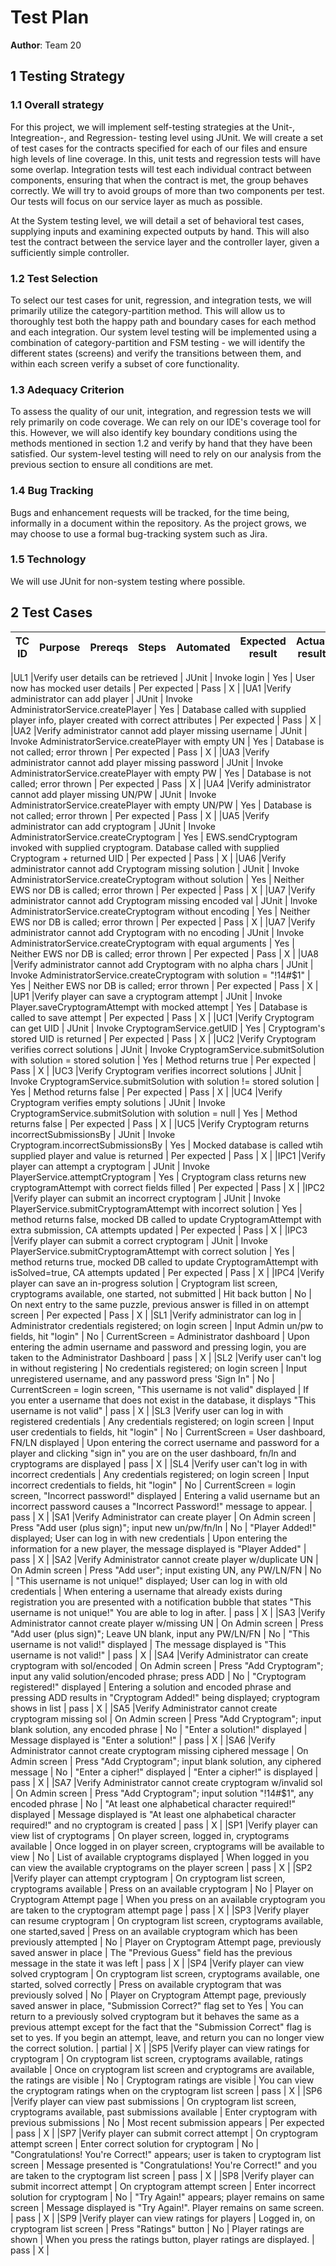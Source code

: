 # Test Plan

**Author**: Team 20

## 1 Testing Strategy

### 1.1 Overall strategy

For this project, we will implement self-testing strategies at the Unit-, Integreation-, and Regression- testing level using JUnit. We will create a set of test cases for the contracts specified for each of our files and ensure
high levels of line coverage. In this, unit tests and regression tests will have some overlap. Integration tests will test each individual contract between components, ensuring that when the contract is met, 
the group behaves correctly. We will try to avoid groups of more than two components per test. Our tests will focus on our service layer as much as possible. 

At the System testing level, we will detail a set of behavioral test cases, supplying inputs and examining expected outputs by hand. This will also test the contract between the service layer and the controller layer,
given a sufficiently simple controller. 

### 1.2 Test Selection

To select our test cases for unit, regression, and integration tests, we will primarily utilize the category-partition method. This will allow us to thoroughly test both the happy path and boundary cases for each method and each
integration. Our system level testing will be implemented using a combination of category-partition and FSM testing - we will identify the different states (screens) and verify the transitions between them, 
and within each screen verify a subset of core functionality. 

### 1.3 Adequacy Criterion

To assess the quality of our unit, integration, and regression tests we will rely primarily on code coverage. We can rely on our IDE's coverage tool for this.
However, we will also identify key boundary conditions using the methods mentioned in section 1.2 and verify by hand that they have been satisfied. Our system-level testing will need to rely on 
our analysis from the previous section to ensure all conditions are met. 

### 1.4 Bug Tracking

Bugs and enhancement requests will be tracked, for the time being, informally in a document within the repository. As the project grows, we may choose to use a formal bug-tracking system such as Jira. 

### 1.5 Technology

We will use JUnit for non-system testing where possible. 

## 2 Test Cases

| TC ID | Purpose 														| Prereqs 																			| Steps 																| Automated | Expected result 																										| Actual result | pass/fail |  Regression? 	|
| ----- | --------------------- 										| ----- 																			| ----- 																| --------  | ---------------   																									| ------------- | --------- | ------------ 	|

|UL1	|Verify user details can be retrieved				 			| JUnit																				| Invoke login														| Yes		|	User now has mocked user details																					|		Per expected		| Pass			|     X       	|
|UA1	|Verify administrator can add player 				 			| JUnit																				| Invoke AdministratorService.createPlayer										| Yes		|	Database called with supplied player info, player created with correct attributes									|	Per expected		|	Pass		|     X      	|
|UA2	|Verify administrator cannot add player missing username		| JUnit																				| Invoke AdministratorService.createPlayer	with empty UN						| Yes		|	Database is not called; error thrown																				|	Per expected		|	Pass		|     X      	|
|UA3	|Verify administrator cannot add player missing password		| JUnit																				| Invoke AdministratorService.createPlayer	with empty PW						| Yes		|	Database is not called; error thrown																				|	Per expected		|	Pass		|     X      	|
|UA4	|Verify administrator cannot add player missing UN/PW			| JUnit																				| Invoke AdministratorService.createPlayer	with empty UN/PW					| Yes		|	Database is not called; error thrown																				|	Per expected		|	Pass		|     X      	|
|UA5	|Verify administrator can add cryptogram			 			| JUnit																				| Invoke AdministratorService.createCryptogram									| Yes		|	EWS.sendCryptogram invoked with supplied cryptogram. Database called with supplied Cryptogram + returned UID		|	Per expected		|	Pass		|     X      	|
|UA6	|Verify administrator cannot add Cryptogram missing solution	| JUnit																				| Invoke AdministratorService.createCryptogram	without solution				| Yes		|	Neither EWS nor DB is called; error thrown																			|	Per expected		|	Pass		|     X      	|
|UA7	|Verify administrator cannot add Cryptogram missing encoded val	| JUnit																				| Invoke AdministratorService.createCryptogram	without encoding				| Yes		|	Neither EWS nor DB is called; error thrown																			|	Per expected		|	Pass		|     X      	|
|UA7	|Verify administrator cannot add Cryptogram with no encoding	| JUnit																				| Invoke AdministratorService.createCryptogram	with equal arguments			| Yes		|	Neither EWS nor DB is called; error thrown																			|	Per expected		|	Pass		|     X      	|
|UA8	|Verify administrator cannot add Cryptogram with no alpha chars	| JUnit																				| Invoke AdministratorService.createCryptogram	with solution = "!14#$1"		| Yes		|	Neither EWS nor DB is called; error thrown																			|	Per expected		|	Pass		|     X      	|
|UP1	|Verify player can save a cryptogram attempt					| JUnit																				| Invoke Player.saveCryptogramAttempt with mocked attempt				| Yes		|	Database is called to save attempt																					|	Per expected			|	Pass		|     X      	|
|UC1	|Verify Cryptogram can get UID									| JUnit																				| Invoke CryptogramService.getUID												| Yes		|	Cryptogram's stored UID is returned																					|	Per expected			|	Pass		|     X      	|
|UC2	|Verify Cryptogram verifies correct solutions					| JUnit																				| Invoke CryptogramService.submitSolution with solution = stored solution		| Yes		|	Method returns true																									|	Per expected			|	Pass		|     X      	|
|UC3	|Verify Cryptogram verifies incorrect solutions					| JUnit																				| Invoke CryptogramService.submitSolution with solution != stored solution		| Yes		|	Method returns false																								|	Per expected			|	Pass		|     X      	|
|UC4	|Verify Cryptogram verifies empty solutions						| JUnit																				| Invoke CryptogramService.submitSolution with solution = null					| Yes		|	Method returns false																								|	Per expected			|	Pass		|     X      	|
|UC5	|Verify Cryptogram returns incorrectSubmissionsBy				| JUnit																				| Invoke Cryptogram.incorrectSubmissionsBy								| Yes		|	Mocked database is called wtih supplied player and value is returned												|	Per expected			|	Pass		|     X      	|
|IPC1	|Verify player can attempt a cryptogram							| JUnit																				| Invoke PlayerService.attemptCryptogram										| Yes		|	Cryptogram class returns new cryptogramAttempt with correct fields filled											|	Per expected			|	Pass		|     X      	|
|IPC2	|Verify player can submit an incorrect cryptogram				| JUnit																				| Invoke PlayerService.submitCryptogramAttempt	with incorrect solution			| Yes		|	method returns false, mocked DB called to update CryptogramAttempt with extra submission, CA attempts updated		|	Per expected			|	Pass		|     X      	|
|IPC3	|Verify player can submit a correct cryptogram					| JUnit																				| Invoke PlayerService.submitCryptogramAttempt	with correct solution			| Yes		|	method returns true, mocked DB called to update CryptogramAttempt with isSolved=true, CA attempts updated			|	Per expected			|	Pass		|     X      	|
|IPC4	|Verify player can save an in-progress solution					| Cryptogram list screen, cryptograms available, one started, not submitted			| Hit back button														| No		|	On next entry to the same puzzle, previous answer is filled in on attempt screen													|		Per expected		|	Pass		|     X      	|
|SL1	|Verify administrator can log in								| Administrator credentials registered; on login screen								| Input Admin un/pw to fields, hit "login"								| No		|	CurrentScreen = Administrator dashboard																				|	Upon entering the admin username and password and pressing login, you are taken to the Administrator Dashboard			|	pass		|     X      	|
|SL2	|Verify user can't log in without registering			        | No credentials registered; on login screen										| Input unregistered username, and any password press 'Sign In"			| No		|	CurrentScreen = login screen, "This username is not valid" displayed												|	If you enter a username that does not exist in the database, it displays "This username is not valid"			        |	pass		|     X      	|
|SL3	|Verify user can log in with registered credentials             | Any credentials registered; on login screen                                       | Input user credentials to fields, hit "login"	                        | No	    |   CurrentScreen = User dashboard, FN/LN displayed	                                                                    |   Upon entering the correct username and password for a player and clicking "sign in" you are on the user dashboard, fn/ln and cryptograms are displayed	    |       pass	    |    X      |
|SL4	|Verify user can't log in with incorrect credentials	        | Any credentials registered; on login screen	                                    | Input incorrect credentials to fields, hit "login"	                | No	    |   CurrentScreen = login screen, "Incorrect password!" displayed	                                                    |   Entering a valid username but an incorrect password causes a "Incorrect Password!" message to appear.	                |   pass	    |       X       |
|SA1	|Verify Administrator can create player	                        | On Admin screen	                                                                | Press "Add user (plus sign)"; input new un/pw/fn/ln	                | No	    |   "Player Added!" displayed; User can log in with new credentials	                                                    |   Upon entering the information for a new player, the message displayed is "Player Added"	                                |   pass	    |       X       |
|SA2	|Verify Administrator cannot create player w/duplicate UN	    | On Admin screen	                                                                | Press "Add user"; input existing UN, any PW/LN/FN	                    | No	    |   "This username is not unique!" displayed; User can log in with old credentials	                                    |   When entering a username that already exists during registration you are presented with a notification bubble that states "This username is not unique!" You are able to log in after.	    |       pass	    |       X       |
|SA3	|Verify Administrator cannot create player w/missing UN	        | On Admin screen	                                                                | Press "Add user (plus sign)"; Leave UN blank, input any PW/LN/FN	    | No	    |   "This username is not valid!" displayed	                                                                            |   The message displayed is "This username is not valid!"	                    |       pass	|       X       |
|SA4	|Verify Administrator can create cryptogram with sol/encoded	| On Admin screen	                                                                | Press "Add Cryptogram"; input any valid solution/encoded phrase; press ADD	|  No   |	"Cryptogram registered!" displayed	    |   Entering a solution and encoded phrase and pressing ADD results in  "Cryptogram Added!" being displayed; cryptogram shows in list	    |       pass    |	X       |
|SA5	|Verify Administrator cannot create cryptogram missing sol	    | On Admin screen	                                                                | Press "Add Cryptogram"; input blank solution, any encoded phrase	    | No	    |   "Enter a solution!" displayed	                                                                                    |   Message displayed is "Enter a solution!"	                    |       pass	|   X       |
|SA6	|Verify Administrator cannot create cryptogram missing ciphered message	| On Admin screen	                                                        | Press "Add Cryptogram"; input blank solution, any ciphered message	| No	    |   "Enter a cipher!" displayed	                                                                                        |   "Enter a cipher!" is displayed	                                |       pass	|   X       |
|SA7	|Verify Administrator cannot create cryptogram w/invalid sol	| On Admin screen	                                                                | Press "Add Cryptogram"; input solution "!14#$1", any encoded phrase	| No	    |   "At least one alphabetical character required!" displayed	                                                        |   Message displayed is "At least one alphabetical character required!" and no cryptogram is created	    |       pass	|   X       |
|SP1	|Verify player can view list of cryptograms	                    | On player screen, logged in, cryptograms available	                            | Once logged in on player screen, cryptograms will be available to view	| No	|   List of available cryptograms displayed	                                                                            |   When logged in you can view the available cryptograms on the player screen	    |       pass    |	X       |
|SP2	|Verify player can attempt cryptogram	                        | On cryptogram list screen, cryptograms available	                                | Press on an available cryptogram	                                    | No	    |   Player on Cryptogram Attempt page	                                                                                |   When you press on an available cryptogram you are taken to the cryptogram attempt page	        |       pass    |  	X       |
|SP3	|Verify player can resume cryptogram	                        | On cryptogram list screen, cryptograms available, one started,saved	            | Press on an available cryptogram which has been previously attempted	| No	    |   Player on Cryptogram Attempt page, previously saved answer in place	                                                |   The "Previous Guess" field has the previous message in the state it was left 	    |       pass	|   X       |
|SP4	|Verify player can view solved cryptogram	                    | On cryptogram list screen, cryptograms available, one started, solved correctly	| Press on available cryptogram that was previously solved	            | No	    |   Player on Cryptogram Attempt page, previously saved answer in place, "Submission Correct?" flag set to Yes	        |   You can return to a previously solved cryptogram but it behaves the same as a previous attempt except for the fact that the "Submission Correct" flag is set to yes.  If you begin an attempt, leave, and return you can no longer view the correct solution.	    |       partial	    |   X       |
|SP5	|Verify player can view ratings for cryptogram	                | On cryptogram list screen, cryptograms available, ratings available	            | Once on cryptogram list screen and cryptograms are available, the ratings are visible	|   No	|   Cryptogram ratings are visible	                                                                        |   You can view the cryptogram ratings when on the cryptogram list screen	    |       pass	|   X       |
|SP6	|Verify player can view past submissions	                    | On cryptogram list screen, cryptograms available, past submissions available	    | Enter cryptogram with previous submissions 	                        | No	    |   Most recent submission appears	                                                                                    |   Per expected	    |       pass    |	X       |
|SP7	|Verify player can submit correct attempt	                    | On cryptogram attempt screen	                                                    | Enter correct solution for cryptogram	                                | No	    |   "Congratulations! You're Correct!" appears; user is taken to cryptogram list screen	                                |   Message presented is "Congratulations! You're Correct!" and you are taken to the cryptogram list screen	    |       pass	|   X       |
|SP8	|Verify player can submit incorrect attempt	                    | On cryptogram attempt screen	                                                    | Enter incorrect solution for cryptogram	                            | No	    |   "Try Again!" appears; player remains on same screen	                                                                |   Message displayed is "Try Again!". Player remains on same screen.	    |       pass	|   X       |
|SP9	|Verify player can view ratings for players	                    | Logged in, on cryptogram list screen	                                            | Press "Ratings" button	                                            | No	    |   Player ratings are shown	                                                                                        |   When you press the ratings button, player ratings are displayed.	    |       pass	|   X       |
